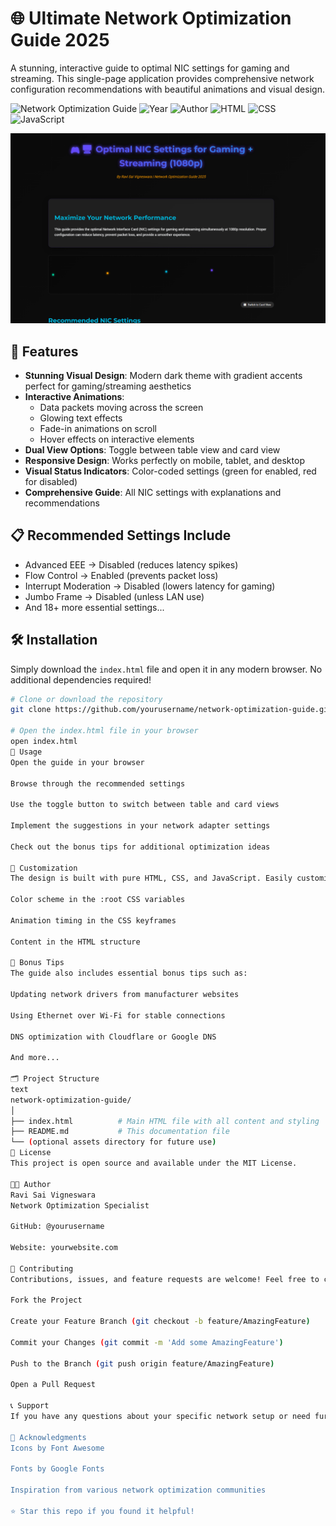 # 🌐 Ultimate Network Optimization Guide 2025

A stunning, interactive guide to optimal NIC settings for gaming and streaming. This single-page application provides comprehensive network configuration recommendations with beautiful animations and visual design.

![Network Optimization Guide](https://img.shields.io/badge/Network-Gaming%20%2B%20Streaming-blueviolet) 
![Year](https://img.shields.io/badge/2025-Latest%20Recommendations-success) 
![Author](https://img.shields.io/badge/By-Ravi%20Sai%20Vigneswara-important)
![HTML](https://img.shields.io/badge/HTML5-E34F26?style=flat&logo=html5&logoColor=white)
![CSS](https://img.shields.io/badge/CSS3-1572B6?style=flat&logo=css3&logoColor=white)
![JavaScript](https://img.shields.io/badge/JavaScript-F7DF1E?style=flat&logo=javascript&logoColor=black)

![Preview](./preview.png)

## 🚀 Features

- **Stunning Visual Design**: Modern dark theme with gradient accents perfect for gaming/streaming aesthetics
- **Interactive Animations**: 
  - Data packets moving across the screen
  - Glowing text effects
  - Fade-in animations on scroll
  - Hover effects on interactive elements
- **Dual View Options**: Toggle between table view and card view
- **Responsive Design**: Works perfectly on mobile, tablet, and desktop
- **Visual Status Indicators**: Color-coded settings (green for enabled, red for disabled)
- **Comprehensive Guide**: All NIC settings with explanations and recommendations

## 📋 Recommended Settings Include

- Advanced EEE → Disabled (reduces latency spikes)
- Flow Control → Enabled (prevents packet loss)
- Interrupt Moderation → Disabled (lowers latency for gaming)
- Jumbo Frame → Disabled (unless LAN use)
- And 18+ more essential settings...

## 🛠️ Installation

Simply download the `index.html` file and open it in any modern browser. No additional dependencies required!

```bash
# Clone or download the repository
git clone https://github.com/yourusername/network-optimization-guide.git

# Open the index.html file in your browser
open index.html
📱 Usage
Open the guide in your browser

Browse through the recommended settings

Use the toggle button to switch between table and card views

Implement the suggestions in your network adapter settings

Check out the bonus tips for additional optimization ideas

🎨 Customization
The design is built with pure HTML, CSS, and JavaScript. Easily customize by modifying:

Color scheme in the :root CSS variables

Animation timing in the CSS keyframes

Content in the HTML structure

🌟 Bonus Tips
The guide also includes essential bonus tips such as:

Updating network drivers from manufacturer websites

Using Ethernet over Wi-Fi for stable connections

DNS optimization with Cloudflare or Google DNS

And more...

🗂️ Project Structure
text
network-optimization-guide/
│
├── index.html          # Main HTML file with all content and styling
├── README.md           # This documentation file
└── (optional assets directory for future use)
📄 License
This project is open source and available under the MIT License.

👨‍💻 Author
Ravi Sai Vigneswara
Network Optimization Specialist

GitHub: @yourusername

Website: yourwebsite.com

🤝 Contributing
Contributions, issues, and feature requests are welcome! Feel free to check issues page.

Fork the Project

Create your Feature Branch (git checkout -b feature/AmazingFeature)

Commit your Changes (git commit -m 'Add some AmazingFeature')

Push to the Branch (git push origin feature/AmazingFeature)

Open a Pull Request

📞 Support
If you have any questions about your specific network setup or need further tuning advice, don't hesitate to reach out!

🙏 Acknowledgments
Icons by Font Awesome

Fonts by Google Fonts

Inspiration from various network optimization communities

⭐ Star this repo if you found it helpful!
